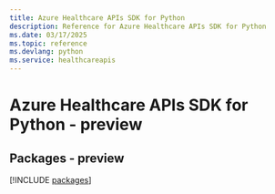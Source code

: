 ```yaml
---
title: Azure Healthcare APIs SDK for Python
description: Reference for Azure Healthcare APIs SDK for Python
ms.date: 03/17/2025
ms.topic: reference
ms.devlang: python
ms.service: healthcareapis
---
```

# Azure Healthcare APIs SDK for Python - preview
## Packages - preview
[!INCLUDE [packages](healthcare-apis-index.md)]